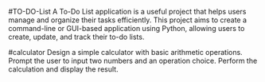 #TO-DO-List 
 A To-Do List application is a useful project that helps users manage
and organize their tasks efficiently. This project aims to create a
command-line or GUI-based application using Python, allowing
users to create, update, and track their to-do lists.

#calculator 
Design a simple calculator with basic arithmetic operations.
Prompt the user to input two numbers and an operation choice.
Perform the calculation and display the result.
